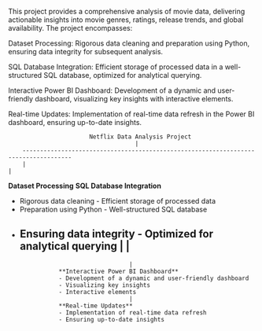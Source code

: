 This project provides a comprehensive analysis of movie data, delivering actionable insights into movie genres, ratings, release trends, and global availability. The project encompasses:

Dataset Processing: Rigorous data cleaning and preparation using Python, ensuring data integrity for subsequent analysis.

SQL Database Integration: Efficient storage of processed data in a well-structured SQL database, optimized for analytical querying.

Interactive Power BI Dashboard: Development of a dynamic and user-friendly dashboard, visualizing key insights with interactive elements.

Real-time Updates: Implementation of real-time data refresh in the Power BI dashboard, ensuring up-to-date insights.

                           Netflix Data Analysis Project
                                        |
        ------------------------------------------------------------------------------------
        |                                                                                  |
   **Dataset Processing** **SQL Database Integration**
   - Rigorous data cleaning                                              - Efficient storage of processed data
   - Preparation using Python                                           - Well-structured SQL database
   - Ensuring data integrity                                            - Optimized for analytical querying
        |                                                                                  |
        ------------------------------------------------------------------------------------
                                        |
                    **Interactive Power BI Dashboard**
                    - Development of a dynamic and user-friendly dashboard
                    - Visualizing key insights
                    - Interactive elements
                                        |
                    **Real-time Updates**
                    - Implementation of real-time data refresh
                    - Ensuring up-to-date insights
